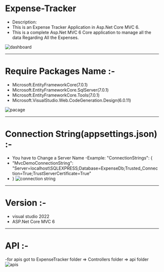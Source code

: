 # Expense-Tracker

- Description:
- This is an Expense Tracker Application  in Asp.Net Core MVC 6.
- This is a complete Asp.Net MVC 6 Core application to manage all the data Regarding All the Expenses.

![dashboard](https://user-images.githubusercontent.com/88702677/212374613-0d5c7fab-9367-4bb4-8dff-547e07301c7f.png)

----------------------------------------------------------------------------------------------------
# Require Packages Name :-

- Microsoft.EntityFrameworkCore(7.0.1)
- Microsoft.EntityFrameworkCore.SqlServer(7.0.1)
- Microsoft.EntityFrameworkCore.Tools(7.0.1)
- Microsoft.VisualStudio.Web.CodeGeneration.Design(6.0.11)


![pacage](https://user-images.githubusercontent.com/88702677/212373868-c6528ed7-b922-42f9-92b6-fa6657c13d12.png)

------------------------------------------------------------------------------------------------------

# Connection String(appsettings.json) :- 

- You have to Change a Server Name
-Example:  "ConnectionStrings": {
-   "MvcDemoConnectionString": "Server=localhost\\SQLEXPRESS;Database=ExpenseDb;Trusted_Connection=True;TrustServerCertificate=True"
-  }
![connection string](https://user-images.githubusercontent.com/88702677/212374283-9b10ed5f-ebb8-4f8e-8a1f-4c7fbff3e623.png)

-------------------------------------------------------------------------------------------------------
# Version :-

- visual studio 2022 
- ASP.Net Core MVC 6

--------------------------------------------------------------------------------------------------------
# API :-

-for apis got to ExpenseTracker folder => Controllers folder => api folder
![apis](https://user-images.githubusercontent.com/88702677/212630338-724ea277-788a-43c3-a17c-d57800e7a06f.png)

